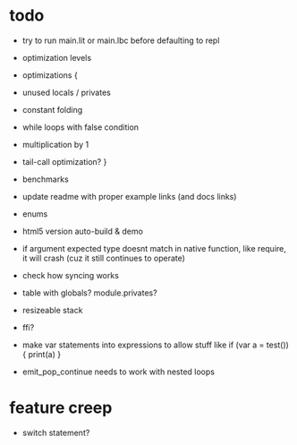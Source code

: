 # todo

* try to run main.lit or main.lbc before defaulting to repl
* optimization levels

* optimizations {
 * unused locals / privates
 * constant folding
 * while loops with false condition
 * multiplication by 1
 * tail-call optimization?
}

* benchmarks
* update readme with proper example links (and docs links)
* enums
* html5 version auto-build & demo

* if argument expected type doesnt match in native function, like require, it will crash (cuz it still continues to operate)
* check how syncing works
* table with globals? module.privates?
* resizeable stack
* ffi?

* make var statements into expressions to allow stuff like if (var a = test()) { print(a) }
* emit_pop_continue needs to work with nested loops

# feature creep

* switch statement?